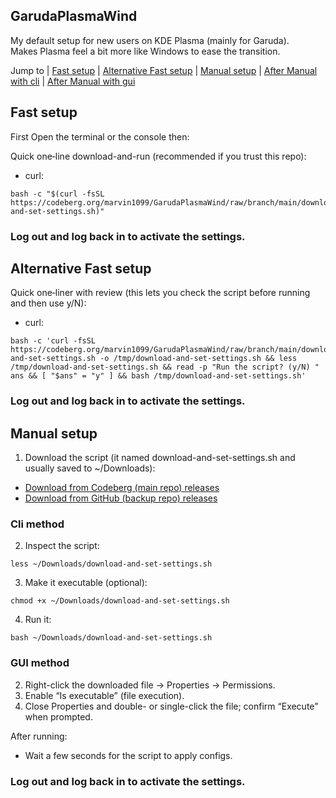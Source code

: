 ## GarudaPlasmaWind

My default setup for new users on KDE Plasma (mainly for Garuda).  
Makes Plasma feel a bit more like Windows to ease the transition.

Jump to | [Fast setup](#fast-setup) | [Alternative Fast setup](#alternative-fast-setup) | [Manual setup](#manual-setup) | [After Manual with cli](#cli-method) | [After Manual with gui](#gui-method)
## Fast setup
First Open the terminal or the console then:  
 
Quick one‑line download-and-run (recommended if you trust this repo):
- curl:
```
bash -c "$(curl -fsSL https://codeberg.org/marvin1099/GarudaPlasmaWind/raw/branch/main/download-and-set-settings.sh)"
```

### Log out and log back in to activate the settings.

## Alternative Fast setup

Quick one‑liner with review (this lets you check the script before running and then use y/N):
- curl:
```
bash -c 'curl -fsSL https://codeberg.org/marvin1099/GarudaPlasmaWind/raw/branch/main/download-and-set-settings.sh -o /tmp/download-and-set-settings.sh && less /tmp/download-and-set-settings.sh && read -p "Run the script? (y/N) " ans && [ "$ans" = "y" ] && bash /tmp/download-and-set-settings.sh'
```

### Log out and log back in to activate the settings.

## Manual setup
1. Download the script (it named download-and-set-settings.sh and usually saved to ~/Downloads):
- [Download from Codeberg (main repo) releases](https://codeberg.org/marvin1099/GarudaPlasmaWind/releases)
- [Download from GitHub (backup repo) releases](https://github.com/marvin1099/GarudaPlasmaWind/releases)

### Cli method
2. Inspect the script:
```
less ~/Downloads/download-and-set-settings.sh
```
3. Make it executable (optional):
```
chmod +x ~/Downloads/download-and-set-settings.sh
```
4. Run it:
```
bash ~/Downloads/download-and-set-settings.sh
```

### GUI method
2. Right-click the downloaded file → Properties → Permissions.
3. Enable “Is executable” (file execution).
4. Close Properties and double- or single-click the file; confirm “Execute” when prompted.

After running:
- Wait a few seconds for the script to apply configs.

### Log out and log back in to activate the settings.